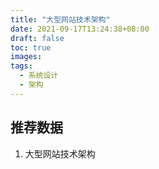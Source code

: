 ```yaml
---
title: "大型网站技术架构"
date: 2021-09-17T13:24:38+08:00
draft: false
toc: true
images:
tags: 
  - 系统设计
  - 架构
---
```


## 推荐数据
1. 大型网站技术架构